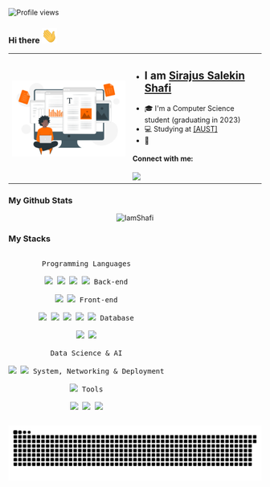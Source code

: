 ![Profile views](https://gpvc.arturio.dev/IamShafi)

### Hi there  <img src="https://raw.githubusercontent.com/ABSphreak/ABSphreak/master/gifs/Hi.gif" height="30" />
<!--
**IamShafi/IamShafi** is a ✨ _special_ ✨ repository because its `README.md` (this file) appears on your GitHub profile.
![Chrome Dino](https://mir-s3-cdn-cf.behance.net/project_modules/max_1200/4ff07986208593.5d9a654e92f36.gif)
-->


  
 
<table>
  <tr>
    <td><img align="right" src="https://raw.githubusercontent.com/gabrlcj/gabrlcj/2aa161dfb942e25ec84396721837dfccc98e08f2/Illustration.svg" alt="Illustration" title="" width=450/></td>
    <td>
      <ul>
        <li><h2 align="left">I am <a href="https://www.linkedin.com/in/iamshafi" target="_blank" rel="noopener noreferrer">Sirajus Salekin Shafi</a> </li>
        <li>🎓 I'm a Computer Science student (graduating in 2023) </li>
        <li>💻 Studying at <a href="https://www.aust.edu"> [AUST] </a></li>
        <li>🌱  </li>
      </ul>
      <h4>Connect with me:</h4>
      <a href="https://www.linkedin.com/in/iamshafi"><img src="https://img.icons8.com/dusk/40/000000/linkedin.png"/></a>
    </td>
  </tr>
  <tr>  </tr>
</table>

### My Github Stats
<p align="center"> <img src="https://github-readme-stats.vercel.app/api?username=IamShafi&show_icons=true&count_private=true&theme=dark" alt="IamShafi" />
  
  
### My Stacks

<p style="display: inline-block;" align="center">
  <kbd>
    <kbd>Programming Languages</kbd>
    <br>
    <br>
    <img width="30px" src="https://img.icons8.com/fluency/48/undefined/python.png" /> 
    <img width="30px" src="https://img.icons8.com/color/48/undefined/c-sharp-logo-2.png" /> 
    <img width="30px" src="https://img.icons8.com/color/48/undefined/java-coffee-cup-logo--v1.png" /> 
    <img width="30px" src="https://img.icons8.com/color/48/undefined/c-plus-plus-logo.png" /> 
  </kbd>
  
  <kbd>
    <kbd>Back-end</kbd>
    <br>
    <br>
    <img width="30px" src="https://img.icons8.com/color/48/000000/nodejs.png"/>
    <img width="30px" src="https://img.icons8.com/officel/80/undefined/php-logo.png" />
  </kbd>
  
  <kbd>
    <kbd>Front-end</kbd>
    <br>
    <br>
    <img width="30px" src="https://cdn.jsdelivr.net/gh/devicons/devicon/icons/html5/html5-original.svg" /> 
    <img width="30px" src="https://cdn.jsdelivr.net/gh/devicons/devicon/icons/css3/css3-plain.svg" /> 
    <img width="30px" src="https://cdn.jsdelivr.net/gh/devicons/devicon/icons/bootstrap/bootstrap-plain.svg" /> 
    <img width="30px" src="https://cdn.jsdelivr.net/gh/devicons/devicon/icons/javascript/javascript-original.svg" />
    <img width="30px" src="https://img.icons8.com/office/40/228BE6/react.png"/>
  </kbd>
  
  <kbd>
    <kbd>Database</kbd>
    <br>
    <br>
    <img width="30px" src="https://img.icons8.com/color/96/undefined/mysql-logo.png" />
    <img width="30px" src="https://img.icons8.com/color/48/000000/mongodb.png"/>
  </kbd>
  <br>
  <br>
  
  <kbd>
    <kbd>Data Science & AI</kbd>
    <br>
    <br>
    <img width="30px" src="https://cdn.jsdelivr.net/gh/devicons/devicon/icons/numpy/numpy-original.svg" />
    <img width="30px" src="https://cdn.jsdelivr.net/gh/devicons/devicon/icons/pandas/pandas-original.svg" />
  </kbd>
 
  <kbd>
    <kbd>System, Networking & Deployment</kbd>
    <br>
    <br>
<!--     <img width="30px" src="https://cdn.jsdelivr.net/gh/devicons/devicon/icons/heroku/heroku-plain.svg" />
    <img width="30px" src="https://cdn.jsdelivr.net/gh/devicons/devicon/icons/azure/azure-plain.svg" /> -->
    <img width="30px" src="https://cdn.jsdelivr.net/gh/devicons/devicon/icons/git/git-plain.svg" />
<!--     <img width="30px" src="https://cdn.jsdelivr.net/gh/devicons/devicon/icons/docker/docker-plain.svg" /> -->
  </kbd>

  <kbd>
    <kbd>Tools</kbd>
    <br>
    <br>
    <img width="30px" src="https://cdn.jsdelivr.net/gh/devicons/devicon/icons/vscode/vscode-original.svg" />
    <img width="30px" src="https://cdn.jsdelivr.net/gh/devicons/devicon/icons/pycharm/pycharm-original.svg" />
    <img width="30px" src="https://cdn.jsdelivr.net/gh/devicons/devicon/icons/visualstudio/visualstudio-plain.svg" />
  </kbd>
</p>
  
 

![snake gif](https://github.com/TekyaygilFethi/TekyaygilFethi/blob/output/github-contribution-grid-snake.svg)

